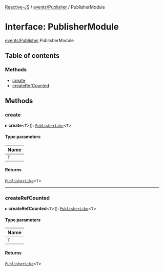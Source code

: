 [Reactive-JS](../README.md) / [events/Publisher](../modules/events_Publisher.md) / PublisherModule

# Interface: PublisherModule

[events/Publisher](../modules/events_Publisher.md).PublisherModule

## Table of contents

### Methods

- [create](events_Publisher.PublisherModule.md#create)
- [createRefCounted](events_Publisher.PublisherModule.md#createrefcounted)

## Methods

### create

▸ **create**<`T`\>(): [`PublisherLike`](events.PublisherLike.md)<`T`\>

#### Type parameters

| Name |
| :------ |
| `T` |

#### Returns

[`PublisherLike`](events.PublisherLike.md)<`T`\>

___

### createRefCounted

▸ **createRefCounted**<`T`\>(): [`PublisherLike`](events.PublisherLike.md)<`T`\>

#### Type parameters

| Name |
| :------ |
| `T` |

#### Returns

[`PublisherLike`](events.PublisherLike.md)<`T`\>

